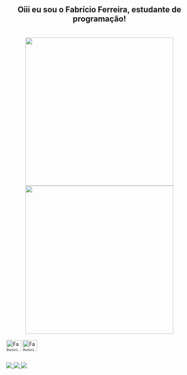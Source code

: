 ## <p align="center">Oiii eu sou o Fabrício Ferreira, estudante de programação!</p>

<br>
<div align="center">
<img width="400em" src="https://github-readme-stats.vercel.app/api?username=fabricioferreira859&show_icons=true&theme=dark"/>
<img width="400em" src="https://github-readme-stats.vercel.app/api/top-langs/?username=fabricioferreira859&layout=compact&theme=dark"/>
</div>

<div style="display: inline_block">
  <br>
  <img align="center" alt="Fabricio.Java" height="30" width="40" src="https://cdn.jsdelivr.net/gh/devicons/devicon/icons/java/java-original.svg"/>
  <img align="center" alt="Fabricio.Java" height="30" width="40" src="https://cdn.jsdelivr.net/gh/devicons/devicon/icons/html5/html5-original.svg"/>
</div>  

## 
<div>
  <a href="https://instagram.com/fabricio_nft"> 
    <img src="https://img.shields.io/badge/Instagram-E4405F?style=for-the-badge&logo=instagram&logoColor=white">
  </a>
  <a href="fabriciodozerofz859@gmail.com"> 
    <img src="https://img.shields.io/badge/Gmail-D14836?style=for-the-badge&logo=gmail&logoColor=white">
  </a>
  <a href="https://www.linkedin.com/in/fabricio-ferreira-tavares"> 
    <img src="https://img.shields.io/badge/LinkedIn-0077B5?style=for-the-badge&logo=linkedin&logoColor=white">
  </a>
</div
